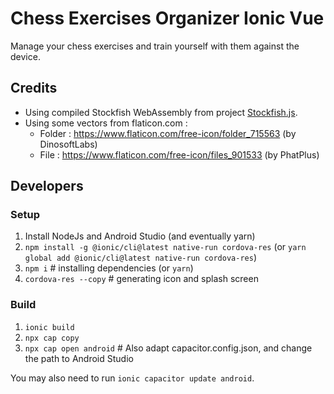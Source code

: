 # Chess Exercises Organizer Ionic Vue

Manage your chess exercises and train yourself with them against the device.

## Credits

* Using compiled Stockfish WebAssembly from project [Stockfish.js](https://github.com/nmrugg/stockfish.js/tree/master/src).
* Using some vectors from flaticon.com :
    * Folder : https://www.flaticon.com/free-icon/folder_715563 (by DinosoftLabs)
    * File : https://www.flaticon.com/free-icon/files_901533 (by PhatPlus)


## Developers

### Setup

1. Install NodeJs and Android Studio (and eventually yarn)
2. `npm install -g @ionic/cli@latest native-run cordova-res` (or `yarn global add @ionic/cli@latest native-run cordova-res`)
3. `npm i` # installing dependencies (or `yarn`)
4. `cordova-res --copy` # generating icon and splash screen

### Build

1. `ionic build`
2. `npx cap copy`
3. `npx cap open android` # Also adapt capacitor.config.json, and change the path to Android Studio

You may also need to run `ionic capacitor update android`.